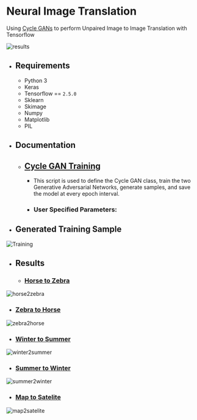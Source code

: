 # Neural Image Translation
Using [Cycle GANs](https://arxiv.org/abs/1703.10593) to perform Unpaired Image to Image Translation with Tensorflow


![results](https://i.imgur.com/ASDqrJH.jpeg)

* ## Requirements
  * Python 3
  * Keras
  * Tensorflow == ```2.5.0```
  * Sklearn
  * Skimage
  * Numpy
  * Matplotlib
  * PIL

* ## Documentation
  * ## [Cycle GAN Training](https://nbviewer.org/github/vee-upatising/Neural-Image-Translation/blob/main/Cycle%20GAN%20Training.ipynb)
      * This script is used to define the Cycle GAN class, train the two Generative Adversarial Networks, generate samples, and save the model at every epoch interval.

      * ### User Specified Parameters:

* ## Generated Training Sample
![Training](https://i.imgur.com/GsIg9wx.png)

* ## Results
  *  ### [Horse to Zebra](https://www.tensorflow.org/datasets/catalog/cycle_gan#cycle_ganhorse2zebra)
 ![horse2zebra](https://i.imgur.com/GBeZUsT.jpg)
   *  ### [Zebra to Horse](https://www.tensorflow.org/datasets/catalog/cycle_gan#cycle_ganhorse2zebra)
 ![zebra2horse](https://i.imgur.com/AAKS1zL.jpg)
   *  ### [Winter to Summer](https://www.tensorflow.org/datasets/catalog/cycle_gan#cycle_gansummer2winter_yosemite)
 ![winter2summer](https://i.imgur.com/idCqJuL.png)
   *  ### [Summer to Winter](https://www.tensorflow.org/datasets/catalog/cycle_gan#cycle_gansummer2winter_yosemite)
 ![summer2winter](https://i.imgur.com/daww4kv.jpg)
   *  ### [Map to Satelite](https://www.tensorflow.org/datasets/catalog/cycle_gan#cycle_ganmaps)
 ![map2satelite](https://i.imgur.com/0LiLVeH.jpg)
